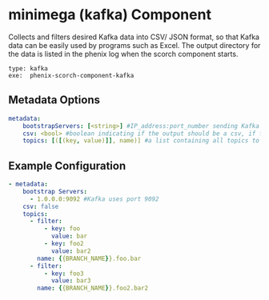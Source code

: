 # minimega (kafka) Component
Collects and filters desired Kafka data into CSV/ JSON format, so that Kafka data can be easily used by programs such as Excel. The output directory for the data is listed in the phenix log when the scorch component starts.

```
type: kafka
exe:  phenix-scorch-component-kafka
```
## Metadata Options

```yaml
metadata:
    bootstrapServers: [<string>] #IP_address:port_number sending Kafka data
    csv: <bool> #boolean indicating if the output should be a csv, if false we return a JSON file
    topics: [([(key, value)]], name)] #a list containing all topics to subscribe to and key value pairs to filter by (see yaml example for formatting)

```
## Example Configuration

```yaml
- metadata:
    bootstrap Servers:
      - 1.0.0.0:9092 #Kafka uses port 9092
    csv: false
    topics:
      - filter:
          - key: foo
            value: bar
          - key: foo2
            value: bar2
        name: {{BRANCH_NAME}}.foo.bar
      - filter:
          - key: foo3
            value: bar3
        name: {{BRANCH_NAME}}.foo2.bar2
```
